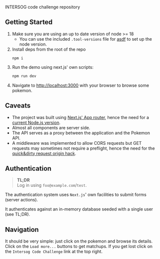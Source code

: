 INTERSOG code challenge repository

## Getting Started

1. Make sure you are using an up to date version of node >= 18
   - You can use the included `.tool-versions` file for [asdf](https://asdf-vm.com/) to set up the node version.
2. Install deps from the root of the repo 
    ```shell
    npm i
    ```
3. Run the demo using next.js' own scripts:
    ```bash
    npm run dev
    ```
4. Navigate to [http://localhost:3000](http://localhost:3000) with your browser to browse some pokemon.

## Caveats

- The project was built using [Next.js' App router](https://nextjs.org/docs#app-router-vs-pages-router), hence the need
for a [current Node.js version](https://nextjs.org/docs/getting-started/installation).
- Almost all components are server side.
- The API serves as a proxy between the application and the Pokemon API.
- A middleware was implemented to allow CORS requests but GET requests may sometimes not require a preflight, hence the
need for the [quick&dirty request origin hack](src%2Fmiddleware.ts).

## Authentication

> **TL;DR**  
> Log in using `foo@example.com`/`test`.

The authentication system uses `Next.js`' own facilities to submit forms (server actions).

It authenticates against an in-memory database seeded with a single user (see TL;DR).

## Navigation

It should be very simple: just click on the pokemon and browse its details. Click on the `Load more...` buttons to get 
matchups. If you get lost click on the `Intersog Code Challenge` link at the top right.
